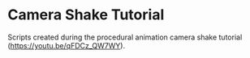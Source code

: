 # Camera Shake Tutorial
Scripts created during the procedural animation camera shake tutorial (https://youtu.be/qFDCz_QW7WY).
